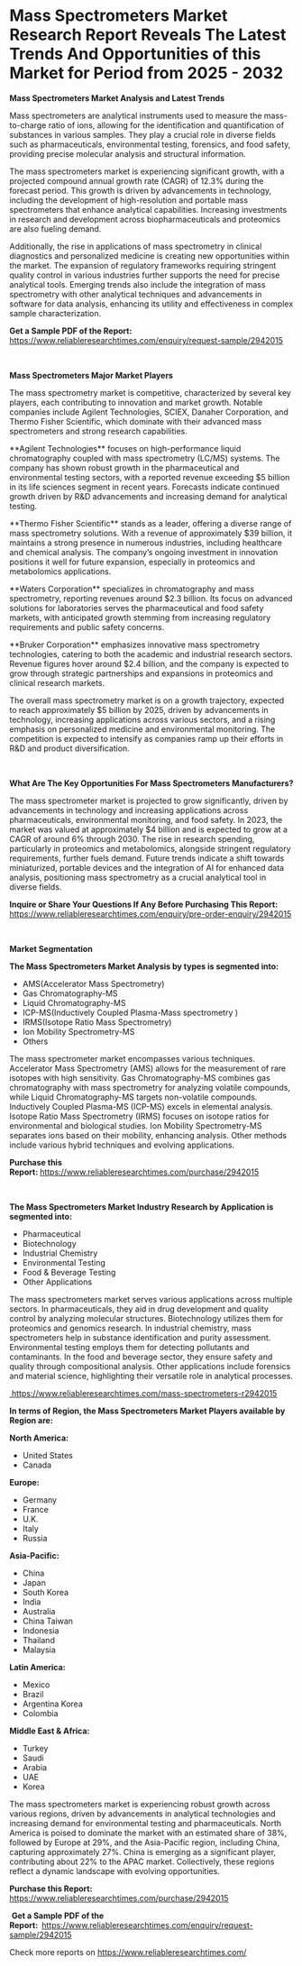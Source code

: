 <p><h1>Mass Spectrometers Market Research Report Reveals The Latest Trends And Opportunities of this Market for Period from 2025 - 2032</h1></p><p><strong>Mass Spectrometers Market Analysis and Latest Trends</strong></p>
<p><p>Mass spectrometers are analytical instruments used to measure the mass-to-charge ratio of ions, allowing for the identification and quantification of substances in various samples. They play a crucial role in diverse fields such as pharmaceuticals, environmental testing, forensics, and food safety, providing precise molecular analysis and structural information.</p><p>The mass spectrometers market is experiencing significant growth, with a projected compound annual growth rate (CAGR) of 12.3% during the forecast period. This growth is driven by advancements in technology, including the development of high-resolution and portable mass spectrometers that enhance analytical capabilities. Increasing investments in research and development across biopharmaceuticals and proteomics are also fueling demand. </p><p>Additionally, the rise in applications of mass spectrometry in clinical diagnostics and personalized medicine is creating new opportunities within the market. The expansion of regulatory frameworks requiring stringent quality control in various industries further supports the need for precise analytical tools. Emerging trends also include the integration of mass spectrometry with other analytical techniques and advancements in software for data analysis, enhancing its utility and effectiveness in complex sample characterization.</p></p>
<p><strong>Get a Sample PDF of the Report:&nbsp;</strong> <a href="https://www.reliableresearchtimes.com/enquiry/request-sample/2942015?utm_campaign=3281&utm_medium=2&utm_source=Github&utm_content=ia&utm_term=15032025&utm_id=mass-spectrometers">https://www.reliableresearchtimes.com/enquiry/request-sample/2942015</a></p>
<p>&nbsp;</p>
<p><strong>Mass Spectrometers Major Market Players</strong></p>
<p><p>The mass spectrometry market is competitive, characterized by several key players, each contributing to innovation and market growth. Notable companies include Agilent Technologies, SCIEX, Danaher Corporation, and Thermo Fisher Scientific, which dominate with their advanced mass spectrometers and strong research capabilities.</p><p>**Agilent Technologies** focuses on high-performance liquid chromatography coupled with mass spectrometry (LC/MS) systems. The company has shown robust growth in the pharmaceutical and environmental testing sectors, with a reported revenue exceeding $5 billion in its life sciences segment in recent years. Forecasts indicate continued growth driven by R&D advancements and increasing demand for analytical testing.</p><p>**Thermo Fisher Scientific** stands as a leader, offering a diverse range of mass spectrometry solutions. With a revenue of approximately $39 billion, it maintains a strong presence in numerous industries, including healthcare and chemical analysis. The company’s ongoing investment in innovation positions it well for future expansion, especially in proteomics and metabolomics applications.</p><p>**Waters Corporation** specializes in chromatography and mass spectrometry, reporting revenues around $2.3 billion. Its focus on advanced solutions for laboratories serves the pharmaceutical and food safety markets, with anticipated growth stemming from increasing regulatory requirements and public safety concerns.</p><p>**Bruker Corporation** emphasizes innovative mass spectrometry technologies, catering to both the academic and industrial research sectors. Revenue figures hover around $2.4 billion, and the company is expected to grow through strategic partnerships and expansions in proteomics and clinical research markets.</p><p>The overall mass spectrometry market is on a growth trajectory, expected to reach approximately $5 billion by 2025, driven by advancements in technology, increasing applications across various sectors, and a rising emphasis on personalized medicine and environmental monitoring. The competition is expected to intensify as companies ramp up their efforts in R&D and product diversification.</p></p>
<p>&nbsp;</p>
<p><strong>What Are The Key Opportunities For Mass Spectrometers Manufacturers?</strong></p>
<p><p>The mass spectrometer market is projected to grow significantly, driven by advancements in technology and increasing applications across pharmaceuticals, environmental monitoring, and food safety. In 2023, the market was valued at approximately $4 billion and is expected to grow at a CAGR of around 6% through 2030. The rise in research spending, particularly in proteomics and metabolomics, alongside stringent regulatory requirements, further fuels demand. Future trends indicate a shift towards miniaturized, portable devices and the integration of AI for enhanced data analysis, positioning mass spectrometry as a crucial analytical tool in diverse fields.</p></p>
<p><strong>Inquire or Share Your Questions If Any Before Purchasing This Report:</strong> <a href="https://www.reliableresearchtimes.com/enquiry/pre-order-enquiry/2942015?utm_campaign=3281&utm_medium=2&utm_source=Github&utm_content=ia&utm_term=15032025&utm_id=mass-spectrometers">https://www.reliableresearchtimes.com/enquiry/pre-order-enquiry/2942015</a></p>
<p>&nbsp;</p>
<p><strong>Market Segmentation</strong></p>
<p><strong>The Mass Spectrometers Market Analysis by types is segmented into:</strong></p>
<p><ul><li>AMS(Accelerator Mass Spectrometry)</li><li>Gas Chromatography-MS</li><li>Liquid Chromatography-MS</li><li>ICP-MS(Inductively Coupled Plasma-Mass spectrometry )</li><li>IRMS(Isotope Ratio Mass Spectrometry)</li><li>Ion Mobility Spectrometry-MS</li><li>Others</li></ul></p>
<p><p>The mass spectrometer market encompasses various techniques. Accelerator Mass Spectrometry (AMS) allows for the measurement of rare isotopes with high sensitivity. Gas Chromatography-MS combines gas chromatography with mass spectrometry for analyzing volatile compounds, while Liquid Chromatography-MS targets non-volatile compounds. Inductively Coupled Plasma-MS (ICP-MS) excels in elemental analysis. Isotope Ratio Mass Spectrometry (IRMS) focuses on isotope ratios for environmental and biological studies. Ion Mobility Spectrometry-MS separates ions based on their mobility, enhancing analysis. Other methods include various hybrid techniques and evolving applications.</p></p>
<p><strong>Purchase this Report:&nbsp;</strong><a href="https://www.reliableresearchtimes.com/purchase/2942015?utm_campaign=3281&utm_medium=2&utm_source=Github&utm_content=ia&utm_term=15032025&utm_id=mass-spectrometers">https://www.reliableresearchtimes.com/purchase/2942015</a></p>
<p>&nbsp;</p>
<p><strong>The Mass Spectrometers Market Industry Research by Application is segmented into:</strong></p>
<p><ul><li>Pharmaceutical</li><li>Biotechnology</li><li>Industrial Chemistry</li><li>Environmental Testing</li><li>Food & Beverage Testing</li><li>Other Applications</li></ul></p>
<p><p>The mass spectrometers market serves various applications across multiple sectors. In pharmaceuticals, they aid in drug development and quality control by analyzing molecular structures. Biotechnology utilizes them for proteomics and genomics research. In industrial chemistry, mass spectrometers help in substance identification and purity assessment. Environmental testing employs them for detecting pollutants and contaminants. In the food and beverage sector, they ensure safety and quality through compositional analysis. Other applications include forensics and material science, highlighting their versatile role in analytical processes.</p></p>
<p><a href="https://www.reliableresearchtimes.com/mass-spectrometers-r2942015?utm_campaign=3281&utm_medium=2&utm_source=Github&utm_content=ia&utm_term=15032025&utm_id=mass-spectrometers">&nbsp;https://www.reliableresearchtimes.com/mass-spectrometers-r2942015</a></p>
<p><strong>In terms of Region, the Mass Spectrometers Market Players available by Region are:</strong></p>
<p>
    <p> <strong> North America: </strong>
        <ul>
            <li>United States</li>
            <li>Canada</li>
        </ul>
        </p> 
    <p> <strong> Europe: </strong>
        <ul>
            <li>Germany</li>
            <li>France</li>
            <li>U.K.</li>
            <li>Italy</li>
            <li>Russia</li>
        </ul>
        </p> 
    <p> <strong> Asia-Pacific: </strong>
        <ul>
            <li>China</li>
            <li>Japan</li>
            <li>South Korea</li>
            <li>India</li>
            <li>Australia</li>
            <li>China Taiwan</li>
            <li>Indonesia</li>
            <li>Thailand</li>
            <li>Malaysia</li>
        </ul>
        </p> 
    <p> <strong> Latin America: </strong>
        <ul>
            <li>Mexico</li>
            <li>Brazil</li>
            <li>Argentina Korea</li>
            <li>Colombia</li>
        </ul>
        </p> 
    <p> <strong> Middle East & Africa: </strong>
        <ul>
            <li>Turkey</li>
            <li>Saudi</li>
            <li>Arabia</li>
            <li>UAE</li>
            <li>Korea</li>
        </ul>
    </p>
    </p>
<p><p>The mass spectrometers market is experiencing robust growth across various regions, driven by advancements in analytical technologies and increasing demand for environmental testing and pharmaceuticals. North America is poised to dominate the market with an estimated share of 38%, followed by Europe at 29%, and the Asia-Pacific region, including China, capturing approximately 27%. China is emerging as a significant player, contributing about 22% to the APAC market. Collectively, these regions reflect a dynamic landscape with evolving opportunities.</p></p>
<p><strong>Purchase this Report: </strong><a href="https://www.reliableresearchtimes.com/purchase/2942015?utm_campaign=3281&utm_medium=2&utm_source=Github&utm_content=ia&utm_term=15032025&utm_id=mass-spectrometers">https://www.reliableresearchtimes.com/purchase/2942015</a></p>
<p>&nbsp;<strong>Get a Sample PDF of the Report:&nbsp;&nbsp;</strong><a href="https://www.reliableresearchtimes.com/enquiry/request-sample/2942015?utm_campaign=3281&utm_medium=2&utm_source=Github&utm_content=ia&utm_term=15032025&utm_id=mass-spectrometers">https://www.reliableresearchtimes.com/enquiry/request-sample/2942015</a></p>
<p><strong></strong></p>
<p>Check more reports on <a href="https://www.reliableresearchtimes.com/?utm_campaign=3281&utm_medium=2&utm_source=Github&utm_content=ia&utm_term=15032025&utm_id=mass-spectrometers">https://www.reliableresearchtimes.com/</a></p>